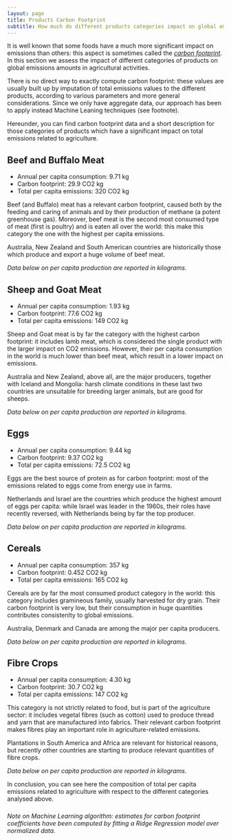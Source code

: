 ```yaml
---
layout: page
title: Products Carbon Footprint
subtitle: How much do different products categories impact on global emissions?
---
```


It is well known that some foods have a much more significant impact on emissions than others: this aspect is sometimes called the [*carbon footprint*](https://en.wikipedia.org/wiki/Carbon_footprint). In this section we assess the impact of different categories of products on global emissions amounts in agricultural activities.

There is no direct way to exactly compute carbon footprint: these values are usually built up by imputation of total emissions values to the different products, according to various parameters and more general considerations. Since we only have aggregate data, our approach has been to apply instead Machine Leaning techniques (see footnote).

Hereunder, you can find carbon footprint data and a short description for those categories of products which have a significant impact on total emissions related to agriculture.

## Beef and Buffalo Meat

* Annual per capita consumption: 9.71 kg
* Carbon footprint: 29.9 CO2 kg
* Total per capita emissions: 320 CO2 kg

Beef (and Buffalo) meat has a relevant carbon footprint, caused both by the feeding and caring of animals and by their production of methane (a potent greenhouse gas). Moreover, beef meat is the second most consumed type of meat (first is poultry) and is eaten all over the world: this make this category the one with the highest per capita emissions.

Australia, New Zealand and South American countries are historically those which produce and export a huge volume of beef meat.

*Data below on per capita production are reported in kilograms.*

<div class="flourish-embed" data-src="visualisation/1127426"></div><script src="https://public.flourish.studio/resources/embed.js"></script>

## Sheep and Goat Meat

* Annual per capita consumption: 1.93 kg
* Carbon footprint: 77.6 CO2 kg
* Total per capita emissions: 149 CO2 kg

Sheep and Goat meat is by far the category with the highest carbon footprint: it includes lamb meat, which is considered the single product with the larger impact on CO2 emissions. However, their per capita consumption in the world is much lower than beef meat, which result in a lower impact on emissions.

Australia and New Zealand, above all, are the major producers, together with Iceland and Mongolia: harsh climate conditions in these last two countries are unsuitable for breeding larger animals, but are good for sheeps.

*Data below on per capita production are reported in kilograms.*

<div class="flourish-embed" data-src="visualisation/1127448"></div><script src="https://public.flourish.studio/resources/embed.js"></script>

## Eggs

* Annual per capita consumption: 9.44 kg
* Carbon footprint: 9.37 CO2 kg
* Total per capita emissions: 72.5 CO2 kg

Eggs are the best source of protein as for carbon footprint: most of the emissions related to eggs come from energy use in farms.

Netherlands and Israel are the countries which produce the highest amount of eggs per capita: while Israel was leader in the 1960s, their roles have recently reversed, with Netherlands being by far the top producer.

*Data below on per capita production are reported in kilograms.*

<div class="flourish-embed" data-src="visualisation/1127428"></div><script src="https://public.flourish.studio/resources/embed.js"></script>

## Cereals

* Annual per capita consumption: 357 kg
* Carbon footprint: 0.452 CO2 kg
* Total per capita emissions: 165 CO2 kg

Cereals are by far the most consumed product category in the world: this category includes gramineous family, usually harvested for dry grain. Their carbon footprint is very low, but their consumption in huge quantities contributes consistenlty to global emissions.

Australia, Denmark and Canada are among the major per capita producers.

*Data below on per capita production are reported in kilograms.*

<div class="flourish-embed" data-src="visualisation/1127437"></div><script src="https://public.flourish.studio/resources/embed.js"></script>

## Fibre Crops

* Annual per capita consumption: 4.30 kg
* Carbon footprint: 30.7 CO2 kg
* Total per capita emissions: 147 CO2 kg

This category is not strictly related to food, but is part of the agriculture sector: it includes vegetal fibres (such as cotton) used to produce thread and yarn that are manufactured into fabrics. Their relevant carbon footprint makes fibres play an important role in agriculture-related emissions.

Plantations in South America and Africa are relevant for historical reasons, but recently other countries are starting to produce relevant quantities of fibre crops.

*Data below on per capita production are reported in kilograms.*

<div class="flourish-embed" data-src="visualisation/1127441"></div><script src="https://public.flourish.studio/resources/embed.js"></script>

In conclusion, you can see here the composition of total per capita emissions related to agriculture with respect to the different categories analysed above.

###

*Note on Machine Learning algorithm: estimates for carbon footprint coefficients have been computed by fitting a Ridge Regression model over normalized data.*
